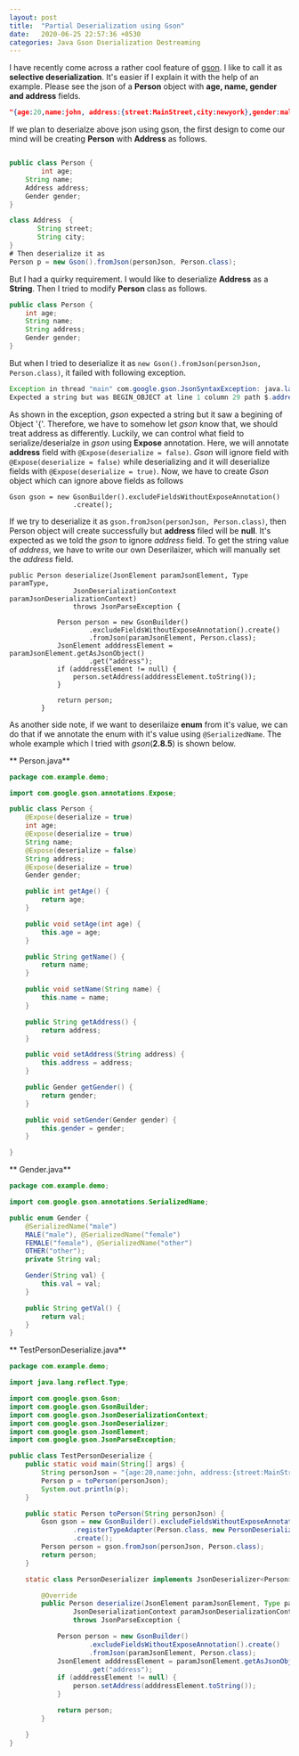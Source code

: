 ```yaml
---
layout: post
title:  "Partial Deserialization using Gson"
date:   2020-06-25 22:57:36 +0530
categories: Java Gson Dserialization Destreaming
---
```

I have recently come across a rather cool feature of [gson][google-gson]. I like to call it as **selective deserialization**. It's easier if I explain it with the help of an example.  Please see the json of a **Person** object with **age, name, gender and address** fields.

[google-gson]: https://github.com/google/gson

```json
"{age:20,name:john, address:{street:MainStreet,city:newyork},gender:male}"
```
If we plan to deserialze above json using gson, the first design to come our mind will be creating **Person** with **Address** as follows.

```java

public class Person {
        int age;
	String name;
	Address address;
	Gender gender;
}

class Address  {
       String street;
       String city;
}
# Then deserialize it as 
Person p = new Gson().fromJson(personJson, Person.class);
```
But I had a quirky requirement. I would like to deserialize **Address** as a **String**. Then I tried to modify **Person** class as follows.
```java
public class Person {
	int age;
	String name;
	String address;
	Gender gender;
}
```
But when I tried to deserialize it as ```new Gson().fromJson(personJson, Person.class)```, it failed with following exception.
```java
Exception in thread "main" com.google.gson.JsonSyntaxException: java.lang.IllegalStateException: 
Expected a string but was BEGIN_OBJECT at line 1 column 29 path $.addres
```
As shown in the exception, *gson* expected a string but it saw a begining of Object '{'.  Therefore, we have to somehow let *gson* know that, we should treat address as differently. Luckily, we can control what field to serialize/deserialze in *gson*  using **Expose** annotation. Here, we will annotate **address** field with ```@Expose(deserialize = false)```. *Gson* will ignore field with ```@Expose(deserialize = false)``` while deserializing and it will deserialize fields with 
```@Expose(deserialize = true)```. Now, we have to create *Gson* object which can ignore above fields as follows
```
Gson gson = new GsonBuilder().excludeFieldsWithoutExposeAnnotation()
				.create();
```
If we try to deserialize it as ```gson.fromJson(personJson, Person.class)```, then Person object will create successfully but **address** filed will be **null**.
It's expected as we told the *gson* to ignore *address* field. To get the string value of *address*, we have to write our own Deserilaizer, which will manually set the *address* field.

```
public Person deserialize(JsonElement paramJsonElement, Type paramType,
				JsonDeserializationContext paramJsonDeserializationContext)
				throws JsonParseException {

			Person person = new GsonBuilder()
					.excludeFieldsWithoutExposeAnnotation().create()
					.fromJson(paramJsonElement, Person.class);
			JsonElement adddressElement = paramJsonElement.getAsJsonObject()
					.get("address");
			if (adddressElement != null) {
				person.setAddress(adddressElement.toString());
			}

			return person;
		}
```
As another side note, if we want to deserilaize **enum** from it's value, we can do that if we annotate the enum with it's value using ```@SerializedName```.
The whole example  which I tried with *gson*(**2.8.5**) is shown below.

** Person.java**
```java
package com.example.demo;

import com.google.gson.annotations.Expose;

public class Person {
	@Expose(deserialize = true)
	int age;
	@Expose(deserialize = true)
	String name;
	@Expose(deserialize = false)
	String address;
	@Expose(deserialize = true)
	Gender gender;

	public int getAge() {
		return age;
	}

	public void setAge(int age) {
		this.age = age;
	}

	public String getName() {
		return name;
	}

	public void setName(String name) {
		this.name = name;
	}

	public String getAddress() {
		return address;
	}

	public void setAddress(String address) {
		this.address = address;
	}

	public Gender getGender() {
		return gender;
	}

	public void setGender(Gender gender) {
		this.gender = gender;
	}

}
```
** Gender.java**
```java
package com.example.demo;

import com.google.gson.annotations.SerializedName;

public enum Gender {
	@SerializedName("male")
	MALE("male"), @SerializedName("female")
	FEMALE("female"), @SerializedName("other")
	OTHER("other");
	private String val;

	Gender(String val) {
		this.val = val;
	}

	public String getVal() {
		return val;
	}
}
```
** TestPersonDeserialize.java**
``` java
package com.example.demo;

import java.lang.reflect.Type;

import com.google.gson.Gson;
import com.google.gson.GsonBuilder;
import com.google.gson.JsonDeserializationContext;
import com.google.gson.JsonDeserializer;
import com.google.gson.JsonElement;
import com.google.gson.JsonParseException;

public class TestPersonDeserialize {
	public static void main(String[] args) {
		String personJson = "{age:20,name:john, address:{street:MainStreet,city:newyork},gender:male}";
		Person p = toPerson(personJson);
		System.out.println(p);
	}

	public static Person toPerson(String personJson) {
		Gson gson = new GsonBuilder().excludeFieldsWithoutExposeAnnotation()
				.registerTypeAdapter(Person.class, new PersonDeserializer())
				.create();
		Person person = gson.fromJson(personJson, Person.class);
		return person;
	}

	static class PersonDeserializer implements JsonDeserializer<Person> {

		@Override
		public Person deserialize(JsonElement paramJsonElement, Type paramType,
				JsonDeserializationContext paramJsonDeserializationContext)
				throws JsonParseException {

			Person person = new GsonBuilder()
					.excludeFieldsWithoutExposeAnnotation().create()
					.fromJson(paramJsonElement, Person.class);
			JsonElement adddressElement = paramJsonElement.getAsJsonObject()
					.get("address");
			if (adddressElement != null) {
				person.setAddress(adddressElement.toString());
			}

			return person;
		}

	}
}

```
